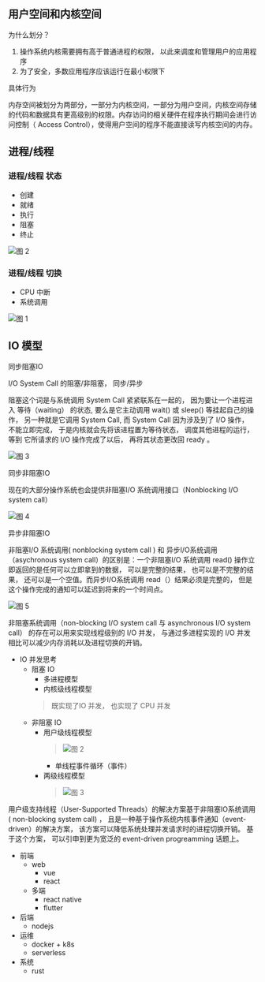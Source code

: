 ## 用户空间和内核空间

为什么划分？

1. 操作系统内核需要拥有高于普通进程的权限， 以此来调度和管理用户的应用程序
2. 为了安全，多数应用程序应该运行在最小权限下

具体行为

内存空间被划分为两部分，一部分为内核空间，一部分为用户空间，内核空间存储的代码和数据具有更高级别的权限。内存访问的相关硬件在程序执行期间会进行访问控制（ Access Control），使得用户空间的程序不能直接读写内核空间的内存。

## 进程/线程

### 进程/线程 状态

- 创建
- 就绪
- 执行
- 阻塞
- 终止

![图 2](./images/a26c8fbd00daa85813409fea2ee638cd6b451521be896b2b17a465ec162c963f.png)  


### 进程/线程 切换

- CPU 中断
- 系统调用

![图 1](./images/84cdb5ce663cd235d02a22f66ad279d568835728fe0a7ff56b3668465f2bb26d.png)  


## IO 模型

同步阻塞IO

I/O System Call 的阻塞/非阻塞， 同步/异步

阻塞这个词是与系统调用 System Call 紧紧联系在一起的， 因为要让一个进程进入 等待（waiting） 的状态, 要么是它主动调用 wait() 或 sleep() 等挂起自己的操作， 另一种就是它调用 System Call, 而 System Call 因为涉及到了 I/O 操作， 不能立即完成， 于是内核就会先将该进程置为等待状态， 调度其他进程的运行， 等到 它所请求的 I/O 操作完成了以后， 再将其状态更改回 ready 。

![图 3](./images/29475a491a772c486bbba47b2034cf2f0d33f721b910ff21b0d9d2d732510f0c.png)  

同步非阻塞IO

现在的大部分操作系统也会提供非阻塞I/O 系统调用接口（Nonblocking I/O system call）

![图 4](./images/eac13e6ca6299e6feb0622878f37abe68770151a15dad8b25fa3155cf63b6157.png)  

异步非阻塞IO

非阻塞I/O 系统调用( nonblocking system call ) 和 异步I/O系统调用 （asychronous system call）的区别是：一个非阻塞I/O 系统调用 read() 操作立即返回的是任何可以立即拿到的数据， 可以是完整的结果， 也可以是不完整的结果， 还可以是一个空值。而异步I/O系统调用 read（）结果必须是完整的， 但是这个操作完成的通知可以延迟到将来的一个时间点。

![图 5](./images/1e2f0a973934d688b22bf68abb4c4004e2f9657fa58538d9205f699b8bca5004.png)  





非阻塞系统调用（non-blocking I/O system call 与 asynchronous I/O system call） 的存在可以用来实现线程级别的 I/O 并发， 与通过多进程实现的 I/O 并发相比可以减少内存消耗以及进程切换的开销。

- IO 并发思考
  - 阻塞 IO
    - 多进程模型
    - 内核级线程模型
    >  既实现了IO 并发， 也实现了 CPU 并发
  - 非阻塞 IO 
    - 用户级线程模型
        > ![图 2](./images/5b11c194c1e28a7667db4db4a56cbac17d3050a20475f0ac23148e17ad88aa02.png)  
      - 单线程事件循环（事件）
    - 两级线程模型
        > ![图 3](./images/83b30779e0446fd9b1b8dcc261e367f64e5979c210a0a7d35aea921f6f6b644f.png)  


用户级支持线程（User-Supported Threads）的解决方案基于非阻塞IO系统调用( non-blocking system call) ， 且是一种基于操作系统内核事件通知（event-driven）的解决方案， 该方案可以降低系统处理并发请求时的进程切换开销。  基于这个方案， 可以引申到更为宽泛的 event-driven progreamming 话题上。


- 前端
  - web
    - vue
    - react
  - 多端
    - react native
    - flutter
- 后端
  - nodejs
- 运维
  - docker + k8s
  - serverless
- 系统
  - rust 